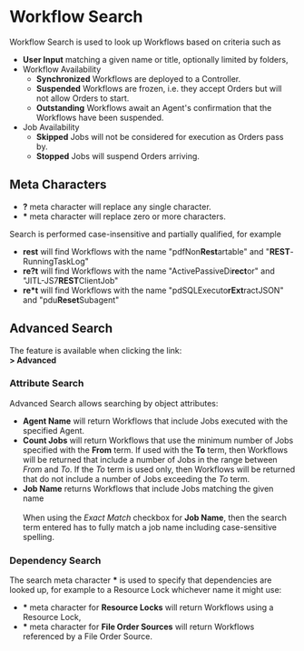 # Workflow Search

Workflow Search is used to look up Workflows based on criteria such as

- **User Input** matching a given name or title, optionally limited by folders,
- Workflow Availability
  - **Synchronized** Workflows are deployed to a Controller.
  - **Suspended** Workflows are frozen, i.e. they accept Orders but will not allow Orders to start.
  - **Outstanding** Workflows await an Agent's confirmation that the Workflows have been suspended.
- Job Availability
  - **Skipped** Jobs will not be considered for execution as Orders pass by.
  - **Stopped** Jobs will suspend Orders arriving.

## Meta Characters

- **?** meta character will replace any single character.
- **\*** meta character will replace zero or more characters.

Search is performed case-insensitive and partially qualified, for example

- **rest** will find Workflows with the name "pdfNon**Rest**artable" and "**REST**-RunningTaskLog"
- **re?t** will find Workflows with the name "ActivePassiveDi**rect**or" and "JITL-JS7**REST**ClientJob"
- **re\*t** will find Workflows with the name "pdSQLExecuto**rExt**ractJSON" and "pdu**Reset**Subagent"

## Advanced Search

The feature is available when clicking the link:<br/>**> Advanced**

### Attribute Search

Advanced Search allows searching by object attributes:

- **Agent Name** will return Workflows that include Jobs executed with the specified Agent.
- **Count Jobs** will return Workflows that use the minimum number of Jobs specified with the **From** term. If used with the **To** term, then Workflows will be returned that include a number of Jobs in the range between *From* and *To*. If the *To* term is used only, then Workflows will be returned that do not include a number of Jobs exceeding the *To* term.
- **Job Name** returns Workflows that include Jobs matching the given name<br/><br/>
When using the *Exact Match* checkbox for **Job Name**, then the search term entered has to fully match a job name including case-sensitive spelling.

### Dependency Search

The search meta character **\*** is used to specify that dependencies are looked up, for example to a Resource Lock whichever name it might use:

- **\*** meta character for **Resource Locks** will return Workflows using a Resource Lock,
- **\*** meta character for **File Order Sources** will return Workflows referenced by a File Order Source.
